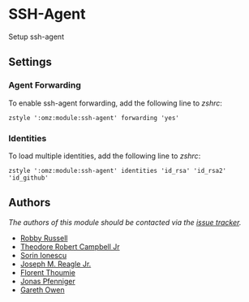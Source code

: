 SSH-Agent
=========

Setup ssh-agent 

Settings
--------

### Agent Forwarding

To enable ssh-agent forwarding, add the following line to *zshrc*:

    zstyle ':omz:module:ssh-agent' forwarding 'yes'

### Identities

To load multiple identities, add the following line to *zshrc*:

    zstyle ':omz:module:ssh-agent' identities 'id_rsa' 'id_rsa2' 'id_github'

Authors
-------

*The authors of this module should be contacted via the [issue tracker][1].*

  - [Robby Russell](https://github.com/robbyrussell)
  - [Theodore Robert Campbell Jr](https://github.com/trcjr)
  - [Sorin Ionescu](https://github.com/sorin-ionescu)
  - [Joseph M. Reagle Jr.](https://github.com/reagle)
  - [Florent Thoumie](https://github.com/flz)
  - [Jonas Pfenniger](https://github.com/zimbatm)
  - [Gareth Owen](https://github.com/gwjo)

[1]: https://github.com/sorin-ionescu/oh-my-zsh/issues

